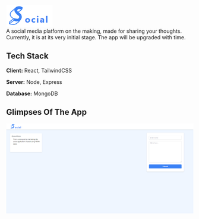 !['Social Home Page'](./images/social-full-logo.png) <br />
A social media platform on the making, made for sharing your thoughts. Currently, it is at its very initial stage. The app will be upgraded with time.

## Tech Stack

**Client:** React, TailwindCSS

**Server:** Node, Express

**Database:** MongoDB

## Glimpses Of The App

!['Home Page'](./images/social-home-page.png)
